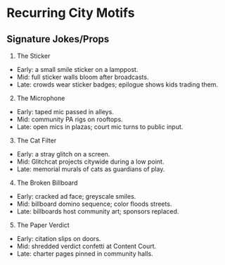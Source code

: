 # Recurring City Motifs

## Signature Jokes/Props
1) The Sticker
- Early: a small smile sticker on a lamppost.
- Mid: full sticker walls bloom after broadcasts.
- Late: crowds wear sticker badges; epilogue shows kids trading them.

2) The Microphone
- Early: taped mic passed in alleys.
- Mid: community PA rigs on rooftops.
- Late: open mics in plazas; court mic turns to public input.

3) The Cat Filter
- Early: a stray glitch on a screen.
- Mid: Glitchcat projects citywide during a low point.
- Late: memorial murals of cats as guardians of play.

4) The Broken Billboard
- Early: cracked ad face; greyscale smiles.
- Mid: billboard domino sequence; color floods streets.
- Late: billboards host community art; sponsors replaced.

5) The Paper Verdict
- Early: citation slips on doors.
- Mid: shredded verdict confetti at Content Court.
- Late: charter pages pinned in community halls.

